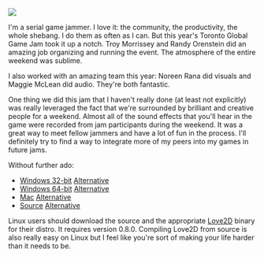 <img src="http://i.imgur.com/8DB1JWf.png" />

I'm a serial game jammer. I love it: the community, the productivity, the whole shebang. I do them as often as I can. But this year's Toronto Global Game Jam took it up a notch. Troy Morrissey and Randy Orenstein did an amazing job organizing and running the event. The atmosphere of the entire weekend was sublime.

I also worked with an amazing team this year: Noreen Rana did visuals and Maggie McLean did audio. They're both fantastic.

One thing we did this jam that I haven't really done (at least not explicitly) was really leveraged the fact that we're surrounded by brilliant and creative people for a weekend. Almost all of the sound effects that you'll hear in the game were recorded from jam participants during the weekend. It was a great way to meet fellow jammers and have a lot of fun in the process. I'll definitely try to find a way to integrate more of my peers into my games in future jams.

Without further ado:
<ul>
  <li><a href="ftp://ssh.tannerrogalsky.com/electric_boobaloo_win_x86.zip">Windows 32-bit</a> <a href="https://www.box.com/shared/9y0e9zuixz69d69fi9ka">Alternative</a></li>
  <li><a href="ftp://ssh.tannerrogalsky.com/electric_boobaloo_win_x64.zip">Windows 64-bit</a> <a href="https://www.box.com/shared/zsx85r3ti4rxmf7b9eel">Alternative</a></li>
  <li><a href="ftp://ssh.tannerrogalsky.com/electric_boobaloo_mac.zip">Mac</a> <a href="https://www.box.com/shared/vzm5esud35w5yln4nz57">Alternative</a></li>
  <li><a href="ftp://ssh.tannerrogalsky.com/electric_boobaloo.love">Source</a> <a href="https://www.box.com/shared/q3sdgj1zyxxp6fic87kl">Alternative</a></li>
</ul>

Linux users should download the source and the appropriate <a href="https://love2d.org/">Love2D</a> binary for their distro. It requires version 0.8.0. Compiling Love2D from source is also really easy on Linux but I feel like you're sort of making your life harder than it needs to be.
